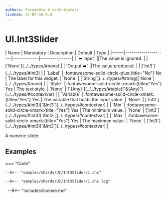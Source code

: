 ```yaml
---
authors: Formabble & contributors
license: CC-BY-SA-4.0
---
```



# UI.Int3Slider

<div class="sh-parameters" markdown="1">
| Name | Mandatory | Description | Default | Type |
|------|---------------------|-------------|---------|------|
| `⬅️ Input` ||The value is ignored. | | [`None`](../../types/#none) |
| `Output ➡️` ||The value produced. | | [`Int3`](../../types/#int3) |
| `Label` | :fontawesome-solid-circle-plus:{title="No"} No  | The label for this widget. | `None` | [`String`](../../types/#string)[`None`](../../types/#none) |
| `Style` | :fontawesome-solid-circle-xmark:{title="Yes"} Yes  | The text style. | `None` | [`{Any}`](../../types/#table)[`&{Any}`](../../types/#contextvar) |
| `Variable` | :fontawesome-solid-circle-xmark:{title="Yes"} Yes  | The variable that holds the input value. | `None` | [`Int3`](../../types/#int3)[`&Int3`](../../types/#contextvar) |
| `Min` | :fontawesome-solid-circle-xmark:{title="Yes"} Yes  | The minimum value. | `None` | [`Int3`](../../types/#int3)[`&Int3`](../../types/#contextvar) |
| `Max` | :fontawesome-solid-circle-xmark:{title="Yes"} Yes  | The maximum value. | `None` | [`Int3`](../../types/#int3)[`&Int3`](../../types/#contextvar) |

</div>

A numeric slider.

## Examples

=== "Code"

  ```x86asm linenums="1"
  --8<-- "samples/shards/UI/Int3Slider/1.shs"
  ```

  ```
  --8<-- "samples/shards/UI/Int3Slider/1.shs.log"
  ```
&nbsp;
--8<-- "includes/license.md"

